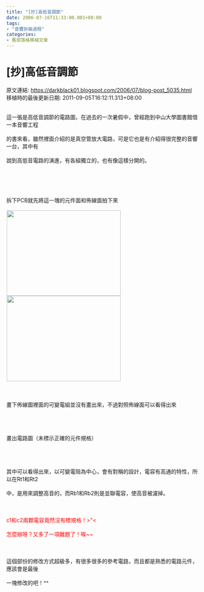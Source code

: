 ```yaml
---
title: "[抄]高低音調節"
date: 2006-07-16T11:33:00.001+08:00
tags: 
- "音響拆裝過程"
categories:
- 舊部落格移植文章
---
```


# [抄]高低音調節

原文連結: https://darkblack01.blogspot.com/2006/07/blog-post_5035.html
移植時的最後更新日期: 2011-09-05T16:12:11.313+08:00

<img alt="" src="http://pic48.pic.wretch.cc/photos/11/d/darkblack3/1/1955190084.jpg" /><br /><br />這一張是高低音調節的電路圖，在過去的一次暑假中，曾經跑到中山大學圖書館借一本音響工程<br /><br />的書來看，雖然裡面介紹的是真空管放大電路，可是它也是有介紹得很完整的音響一台，其中有<br /><br />說到高低音電路的演進，有各組獨立的，也有像這樣分開的。<br /><br /><a name='more'></a><br /><br /><br /><br />拆下PCB就先將這一塊的元件面和佈線面拍下來<br /><br /><img alt="" height="225" hspace="1" src="http://pic48.pic.wretch.cc/photos/11/d/darkblack3/1/1955190083.jpg" width="300" /><img alt="" height="225" hspace="1" src="http://pic48.pic.wretch.cc/photos/11/d/darkblack3/1/1955190080.jpg" width="300" /><br /><br /><br /><br />畫下佈線圖裡面的可變電組並沒有畫出來，不過對照佈線面可以看得出來<br /><br /><img alt="" src="http://pic48.pic.wretch.cc/photos/11/d/darkblack3/1/1955190086.jpg" /><br /><br /><br /><br />畫出電路圖（未標示正確的元件規格）<br /><br /><img alt="" src="http://pic48.pic.wretch.cc/photos/11/d/darkblack3/1/1955190085.jpg" /><br /><br /><br /><br />其中可以看得出來，以可變電阻為中心，會有對稱的設計，電容有高通的特性，所以在Rt1和Rt2<br /><br />中，是用來調整高音的，而Rb1和Rb2則是並聯電容，使高音被濾掉。<br /><br /><br /><br /><span style="color: red;">c1和c2兩顆電容竟然沒有標規格！&gt;"&lt;<br /><br />怎麼辦呀？又多了一項難題了！唉~~</span><br /><br /><br /><br />這個部份的修改方式超級多，有很多很多的參考電路，而且都是熟悉的電路元件，應該會是最後<br /><br />一塊修改的吧！^^
